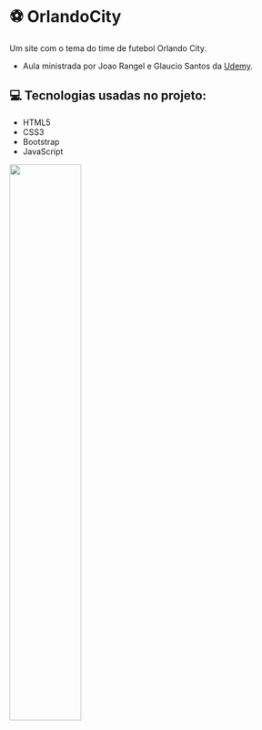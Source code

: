 # :soccer: OrlandoCity
Um site com o tema do time de futebol Orlando City.
* Aula ministrada por Joao Rangel e Glaucio Santos da <a href="https://www.udemy.com/">Udemy</a>.
## :computer: Tecnologias usadas no projeto:
* HTML5
* CSS3
* Bootstrap
* JavaScript

<img src="https://github.com/souzarayane/Projetos-HTML5-e-CSS3/blob/main/OrlandoCity/src/img/Orlando%20City.fw.png" width="50%" />
